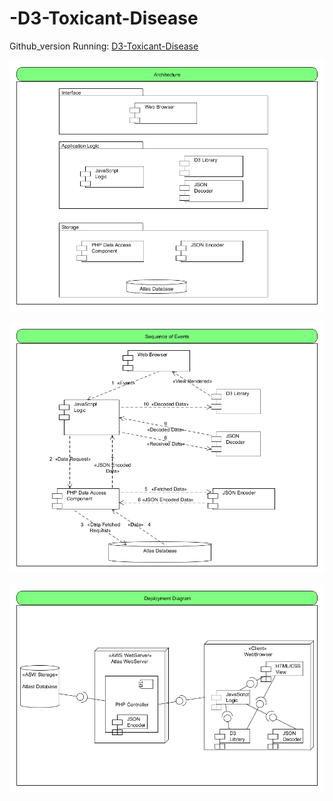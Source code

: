 # -D3-Toxicant-Disease

Github_version Running: [D3-Toxicant-Disease](http://ec2-52-11-16-196.us-west-2.compute.amazonaws.com/github_version/index.php)



![Alt text](https://github.com/elmali/-D3-Toxicant-Disease/blob/master/DesignArchitecture.png "Architecture")


![Alt text](https://github.com/elmali/-D3-Toxicant-Disease/blob/master/SequenceOfEvents.png "Sequence of Events")


![Alt text](https://github.com/elmali/-D3-Toxicant-Disease/blob/master/DeploymentDiagram.png "Deployment Diagram")
